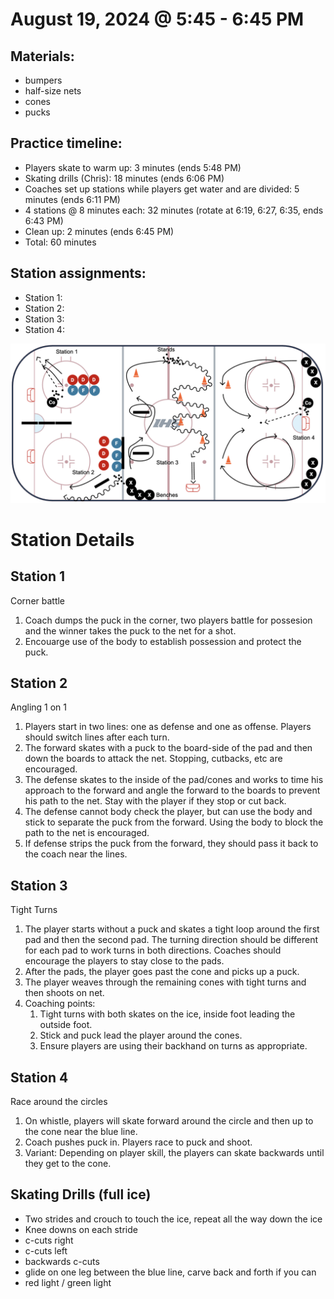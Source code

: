 
# August 19, 2024 @ 5:45 - 6:45 PM

## Materials:
- bumpers
- half-size nets
- cones
- pucks

## Practice timeline:
- Players skate to warm up: 3 minutes (ends 5:48 PM)
- Skating drills (Chris): 18 minutes (ends 6:06 PM)
- Coaches set up stations while players get water and are divided: 5 minutes (ends 6:11 PM)
- 4 stations @ 8 minutes each: 32 minutes (rotate at 6:19, 6:27, 6:35, ends 6:43 PM)
- Clean up: 2 minutes (ends 6:45 PM)
- Total: 60 minutes

## Station assignments:
- Station 1: 
- Station 2: 
- Station 3: 
- Station 4: 


![image](https://github.com/salter14/hockey/blob/main/drill_diagrams/Practice_layout_20240819.png)

# Station Details

## Station 1
Corner battle
1. Coach dumps the puck in the corner, two players battle for possesion and the winner takes the puck to the net for a shot.
1. Encouarge use of the body to establish possession and protect the puck.

## Station 2
Angling 1 on 1
1. Players start in two lines: one as defense and one as offense. Players should switch lines after each turn.
1. The forward skates with a puck to the board-side of the pad and then down the boards to attack the net. Stopping, cutbacks, etc are encouraged.
1. The defense skates to the inside of the pad/cones and works to time his approach to the forward and angle the forward to the boards to prevent his path to the net. Stay with the player if they stop or cut back.
1. The defense cannot body check the player, but can use the body and stick to separate the puck from the forward. Using the body to block the path to the net is encouraged.
1. If defense strips the puck from the forward, they should pass it back to the coach near the lines.  

## Station 3
Tight Turns
1. The player starts without a puck and skates a tight loop around the first pad and then the second pad. The turning direction should be different for each pad to work turns in both directions. Coaches should encourage the players to stay close to the pads.
1. After the pads, the player goes past the cone and picks up a puck.
1. The player weaves through the remaining cones with tight turns and then shoots on net.
1. Coaching points:
   1. Tight turns with both skates on the ice, inside foot leading the outside foot.
   2. Stick and puck lead the player around the cones.
   3. Ensure players are using their backhand on turns as appropriate.

## Station 4
Race around the circles
1. On whistle, players will skate forward around the circle and then up to the cone near the blue line.
1. Coach pushes puck in. Players race to puck and shoot.
1. Variant: Depending on player skill, the players can skate backwards until they get to the cone.


## Skating Drills (full ice)
- Two strides and crouch to touch the ice, repeat all the way down the ice
- Knee downs on each stride
- c-cuts right
- c-cuts left
- backwards c-cuts
- glide on one leg between the blue line, carve back and forth if you can
- red light / green light


